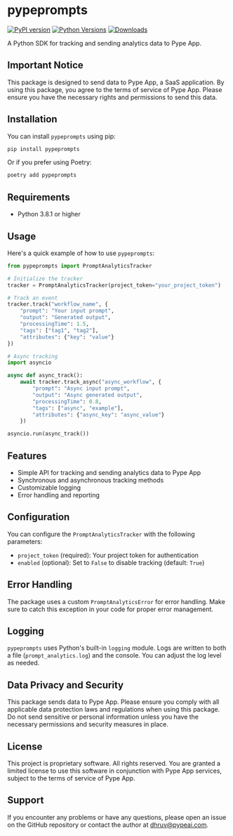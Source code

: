 # pypeprompts

[![PyPI version](https://badge.fury.io/py/pypeprompts.svg)](https://badge.fury.io/py/pypeprompts)
[![Python Versions](https://img.shields.io/pypi/pyversions/pypeprompts.svg)](https://pypi.org/project/pypeprompts/)
[![Downloads](https://pepy.tech/badge/pypeprompts)](https://pepy.tech/project/pypeprompts)

A Python SDK for tracking and sending analytics data to Pype App.

## Important Notice

This package is designed to send data to Pype App, a SaaS application. By using this package, you agree to the terms of service of Pype App. Please ensure you have the necessary rights and permissions to send this data.

## Installation

You can install `pypeprompts` using pip:

```bash
pip install pypeprompts
```

Or if you prefer using Poetry:

```bash
poetry add pypeprompts
```

## Requirements

- Python 3.8.1 or higher

## Usage

Here's a quick example of how to use `pypeprompts`:

```python
from pypeprompts import PromptAnalyticsTracker

# Initialize the tracker
tracker = PromptAnalyticsTracker(project_token="your_project_token")

# Track an event
tracker.track("workflow_name", {
    "prompt": "Your input prompt",
    "output": "Generated output",
    "processingTime": 1.5,
    "tags": ["tag1", "tag2"],
    "attributes": {"key": "value"}
})

# Async tracking
import asyncio

async def async_track():
    await tracker.track_async("async_workflow", {
        "prompt": "Async input prompt",
        "output": "Async generated output",
        "processingTime": 0.8,
        "tags": ["async", "example"],
        "attributes": {"async_key": "async_value"}
    })

asyncio.run(async_track())
```

## Features

- Simple API for tracking and sending analytics data to Pype App
- Synchronous and asynchronous tracking methods
- Customizable logging
- Error handling and reporting

## Configuration

You can configure the `PromptAnalyticsTracker` with the following parameters:

- `project_token` (required): Your project token for authentication
- `enabled` (optional): Set to `False` to disable tracking (default: `True`)

## Error Handling

The package uses a custom `PromptAnalyticsError` for error handling. Make sure to catch this exception in your code for proper error management.

## Logging

`pypeprompts` uses Python's built-in `logging` module. Logs are written to both a file (`prompt_analytics.log`) and the console. You can adjust the log level as needed.

## Data Privacy and Security

This package sends data to Pype App. Please ensure you comply with all applicable data protection laws and regulations when using this package. Do not send sensitive or personal information unless you have the necessary permissions and security measures in place.

## License

This project is proprietary software. All rights reserved. You are granted a limited license to use this software in conjunction with Pype App services, subject to the terms of service of Pype App.

## Support

If you encounter any problems or have any questions, please open an issue on the GitHub repository or contact the author at dhruv@pypeai.com.
